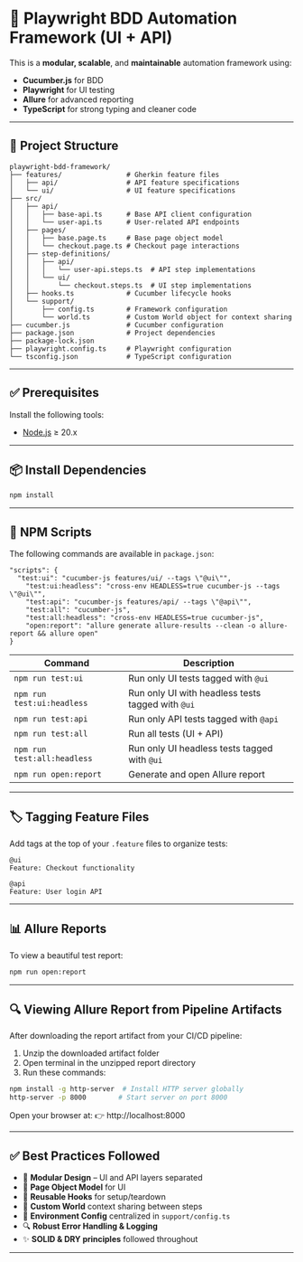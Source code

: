 # 🧪 Playwright BDD Automation Framework (UI + API)

This is a **modular, scalable**, and **maintainable** automation framework using:

- **Cucumber.js** for BDD
- **Playwright** for UI testing
- **Allure** for advanced reporting
- **TypeScript** for strong typing and cleaner code

---

## 📁 Project Structure

```
playwright-bdd-framework/
├── features/                # Gherkin feature files
│   ├── api/                 # API feature specifications
│   └── ui/                  # UI feature specifications
├── src/
│   ├── api/
│   │   ├── base-api.ts      # Base API client configuration
│   │   └── user-api.ts      # User-related API endpoints
│   ├── pages/
│   │   ├── base.page.ts     # Base page object model
│   │   └── checkout.page.ts # Checkout page interactions
│   ├── step-definitions/
│   │   ├── api/
│   │   │   └── user-api.steps.ts  # API step implementations
│   │   └── ui/
│   │       └── checkout.steps.ts  # UI step implementations
│   ├── hooks.ts             # Cucumber lifecycle hooks
│   └── support/
│       ├── config.ts        # Framework configuration
│       └── world.ts         # Custom World object for context sharing
├── cucumber.js              # Cucumber configuration
├── package.json             # Project dependencies
├── package-lock.json
├── playwright.config.ts     # Playwright configuration
└── tsconfig.json            # TypeScript configuration

```

---

## ✅ Prerequisites

Install the following tools:

- [Node.js](https://nodejs.org/) ≥ 20.x

---

## 📦 Install Dependencies

```bash
npm install
```

---

## 🚀 NPM Scripts

The following commands are available in `package.json`:

```
"scripts": {
  "test:ui": "cucumber-js features/ui/ --tags \"@ui\"",
    "test:ui:headless": "cross-env HEADLESS=true cucumber-js --tags \"@ui\"",
    "test:api": "cucumber-js features/api/ --tags \"@api\"",
    "test:all": "cucumber-js",
    "test:all:headless": "cross-env HEADLESS=true cucumber-js",
    "open:report": "allure generate allure-results --clean -o allure-report && allure open"
}
```

| Command                     | Description                                       |
| --------------------------- | ------------------------------------------------- |
| `npm run test:ui`           | Run only UI tests tagged with `@ui`               |
| `npm run test:ui:headless`  | Run only UI with headless tests tagged with `@ui` |
| `npm run test:api`          | Run only API tests tagged with `@api`             |
| `npm run test:all`          | Run all tests (UI + API)                          |
| `npm run test:all:headless` | Run only UI headless tests tagged with `@ui`      |
| `npm run open:report`       | Generate and open Allure report                   |

---

## 🏷️ Tagging Feature Files

Add tags at the top of your `.feature` files to organize tests:

```gherkin
@ui
Feature: Checkout functionality
```

```gherkin
@api
Feature: User login API
```

---

## 📊 Allure Reports

To view a beautiful test report:

```bash
npm run open:report
```

---
## 🔍 Viewing Allure Report from Pipeline Artifacts

After downloading the report artifact from your CI/CD pipeline:

1. Unzip the downloaded artifact folder
2. Open terminal in the unzipped report directory
3. Run these commands:
```bash
npm install -g http-server  # Install HTTP server globally
http-server -p 8000        # Start server on port 8000
```
Open your browser at:
👉 http://localhost:8000

---

## ✅ Best Practices Followed

- 🔄 **Modular Design** – UI and API layers separated
- 🧱 **Page Object Model** for UI
- 🧪 **Reusable Hooks** for setup/teardown
- 📜 **Custom World** context sharing between steps
- 🔐 **Environment Config** centralized in `support/config.ts`
- 🔍 **Robust Error Handling & Logging**
- ✨ **SOLID & DRY principles** followed throughout

---
